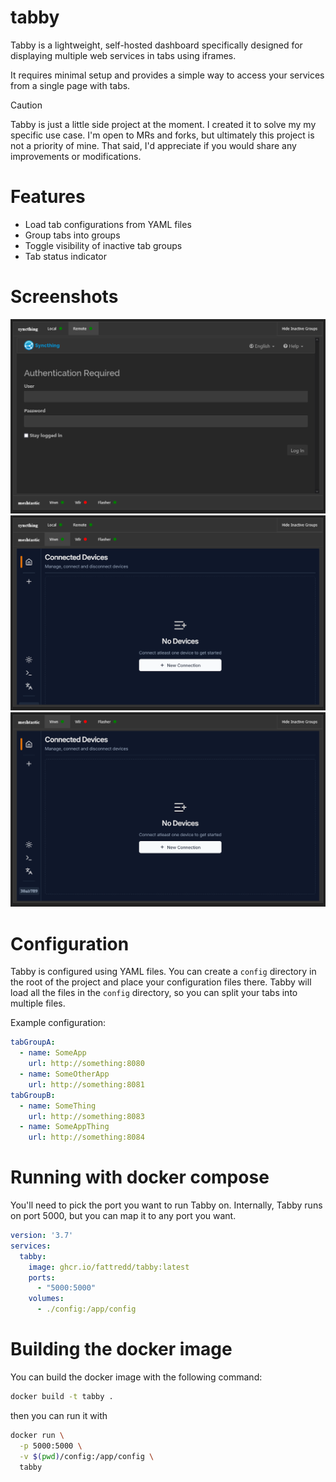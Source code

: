 tabby
=====

Tabby is a lightweight, self-hosted dashboard specifically designed for
displaying multiple web services in tabs using iframes.

It requires minimal setup and provides a simple way to access your services from
a single page with tabs.

> [!CAUTION]
> Tabby is just a little side project at the moment. I created it to solve my
> my specific use case. I'm open to MRs and forks, but ultimately this project
> is not a priority of mine.
> That said, I'd appreciate if you would share any improvements or
> modifications.

Features
===
- Load tab configurations from YAML files
- Group tabs into groups
- Toggle visibility of inactive tab groups
- Tab status indicator

Screenshots
===
![Tabby](./assets/Tabby01.png)
![Tabby](./assets/Tabby02.png)
![Tabby](./assets/Tabby_hidden_unused_groups.png)

Configuration
===
Tabby is configured using YAML files. You can create a `config` directory in
the root of the project and place your configuration files there. Tabby will
load all the files in the `config` directory, so you can split your tabs into
multiple files.

Example configuration:
```yaml
tabGroupA:
  - name: SomeApp
    url: http://something:8080
  - name: SomeOtherApp
    url: http://something:8081
tabGroupB:
  - name: SomeThing
    url: http://something:8083
  - name: SomeAppThing
    url: http://something:8084
```

Running with docker compose
===

You'll need to pick the port you want to run Tabby on. Internally, Tabby runs on
port 5000, but you can map it to any port you want.

```yaml
version: '3.7'
services:
  tabby:
    image: ghcr.io/fattredd/tabby:latest
    ports:
      - "5000:5000"
    volumes:
      - ./config:/app/config
```

Building the docker image
===

You can build the docker image with the following command:

```bash
docker build -t tabby .
```

then you can run it with 
 
```bash
docker run \
  -p 5000:5000 \
  -v $(pwd)/config:/app/config \
  tabby
```

